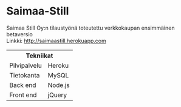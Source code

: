 # Saimaa-Still
Saimaa Still Oy:n tilaustyönä toteutettu verkkokaupan ensimmäinen betaversio<br />
Linkki: <a href="http://saimaastill.herokuapp.com">http://saimaastill.herokuapp.com</a>
<br />
<table>
<tr><th colspan=2>Tekniikat</th></tr>
<tr><td>Pilvipalvelu</td><td>Heroku</td></tr>
<tr><td>Tietokanta</td><td>MySQL</td></tr>
<tr><td>Back end</td><td>Node.js</td></tr>
<tr><td>Front end</td><td>jQuery</td></tr>
</table>
